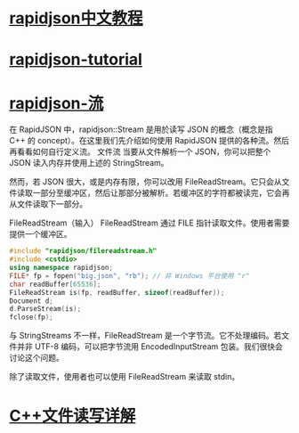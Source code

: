 # [rapidjson中文教程](http://rapidjson.org/zh-cn/md_doc_tutorial_8zh-cn.html)
# [rapidjson-tutorial](https://github.com/Tencent/rapidjson/blob/master/example/tutorial/tutorial.cpp)
# [rapidjson-流](http://rapidjson.org/zh-cn/md_doc_stream_8zh-cn.html)
在 RapidJSON 中，rapidjson::Stream 是用於读写 JSON 的概念（概念是指 C++ 的 concept）。在这里我们先介绍如何使用 RapidJSON 提供的各种流。然后再看看如何自行定义流。
文件流
当要从文件解析一个 JSON，你可以把整个 JSON 读入内存并使用上述的 StringStream。

然而，若 JSON 很大，或是内存有限，你可以改用 FileReadStream。它只会从文件读取一部分至缓冲区，然后让那部分被解析。若缓冲区的字符都被读完，它会再从文件读取下一部分。

FileReadStream（输入）
FileReadStream 通过 FILE 指针读取文件。使用者需要提供一个缓冲区。
```cpp
#include "rapidjson/filereadstream.h"
#include <cstdio>
using namespace rapidjson;
FILE* fp = fopen("big.json", "rb"); // 非 Windows 平台使用 "r"
char readBuffer[65536];
FileReadStream is(fp, readBuffer, sizeof(readBuffer));
Document d;
d.ParseStream(is);
fclose(fp);
```
与 StringStreams 不一样，FileReadStream 是一个字节流。它不处理编码。若文件并非 UTF-8 编码，可以把字节流用 EncodedInputStream 包装。我们很快会讨论这个问题。

除了读取文件，使用者也可以使用 FileReadStream 来读取 stdin。
# [C++文件读写详解](https://www.cnblogs.com/hdk1993/p/5853233.html)

